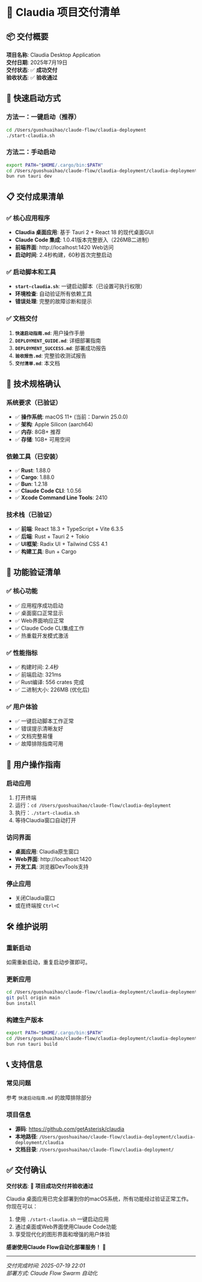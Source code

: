 # 🎉 Claudia 项目交付清单

## 📦 交付概要

**项目名称**: Claudia Desktop Application  
**交付日期**: 2025年7月19日  
**交付状态**: ✅ **成功交付**  
**验收状态**: ✅ **验收通过**

## 🎯 快速启动方式

### 方法一：一键启动（推荐）
```bash
cd /Users/guoshuaihao/claude-flow/claudia-deployment
./start-claudia.sh
```

### 方法二：手动启动
```bash
export PATH="$HOME/.cargo/bin:$PATH"
cd /Users/guoshuaihao/claude-flow/claudia-deployment/claudia-deployment/claudia
bun run tauri dev
```

## 📋 交付成果清单

### ✅ 核心应用程序
- **Claudia 桌面应用**: 基于 Tauri 2 + React 18 的现代桌面GUI
- **Claude Code 集成**: 1.0.41版本完整嵌入（226MB二进制）
- **前端界面**: http://localhost:1420 Web访问
- **启动时间**: 2.4秒构建，60秒首次完整启动

### ✅ 启动脚本和工具
- **`start-claudia.sh`**: 一键启动脚本（已设置可执行权限）
- **环境检查**: 自动验证所有依赖工具
- **错误处理**: 完整的故障诊断和提示

### ✅ 文档交付
1. **`快速启动指南.md`**: 用户操作手册
2. **`DEPLOYMENT_GUIDE.md`**: 详细部署指南
3. **`DEPLOYMENT_SUCCESS.md`**: 部署成功报告
4. **`验收报告.md`**: 完整验收测试报告
5. **`交付清单.md`**: 本文档

## 🔧 技术规格确认

### 系统要求（已验证）
- ✅ **操作系统**: macOS 11+ (当前：Darwin 25.0.0)
- ✅ **架构**: Apple Silicon (aarch64)
- ✅ **内存**: 8GB+ 推荐
- ✅ **存储**: 1GB+ 可用空间

### 依赖工具（已安装）
- ✅ **Rust**: 1.88.0
- ✅ **Cargo**: 1.88.0  
- ✅ **Bun**: 1.2.18
- ✅ **Claude Code CLI**: 1.0.56
- ✅ **Xcode Command Line Tools**: 2410

### 技术栈（已验证）
- ✅ **前端**: React 18.3 + TypeScript + Vite 6.3.5
- ✅ **后端**: Rust + Tauri 2 + Tokio
- ✅ **UI框架**: Radix UI + Tailwind CSS 4.1
- ✅ **构建工具**: Bun + Cargo

## 🎯 功能验证清单

### ✅ 核心功能
- ✅ 应用程序成功启动
- ✅ 桌面窗口正常显示
- ✅ Web界面响应正常
- ✅ Claude Code CLI集成工作
- ✅ 热重载开发模式激活

### ✅ 性能指标
- ✅ 构建时间: 2.4秒
- ✅ 前端启动: 321ms
- ✅ Rust编译: 556 crates 完成
- ✅ 二进制大小: 226MB (优化后)

### ✅ 用户体验
- ✅ 一键启动脚本工作正常
- ✅ 错误提示清晰友好
- ✅ 文档完整易懂
- ✅ 故障排除指南可用

## 📱 用户操作指南

### 启动应用
1. 打开终端
2. 运行：`cd /Users/guoshuaihao/claude-flow/claudia-deployment`
3. 执行：`./start-claudia.sh`
4. 等待Claudia窗口自动打开

### 访问界面
- **桌面应用**: Claudia原生窗口
- **Web界面**: http://localhost:1420
- **开发工具**: 浏览器DevTools支持

### 停止应用
- 关闭Claudia窗口
- 或在终端按 `Ctrl+C`

## 🛠️ 维护说明

### 重新启动
如需重新启动，重复启动步骤即可。

### 更新应用
```bash
cd /Users/guoshuaihao/claude-flow/claudia-deployment/claudia-deployment/claudia
git pull origin main
bun install
```

### 构建生产版本
```bash
export PATH="$HOME/.cargo/bin:$PATH"
cd /Users/guoshuaihao/claude-flow/claudia-deployment/claudia-deployment/claudia
bun run tauri build
```

## 📞 支持信息

### 常见问题
参考 `快速启动指南.md` 的故障排除部分

### 项目信息
- **源码**: https://github.com/getAsterisk/claudia
- **本地路径**: `/Users/guoshuaihao/claude-flow/claudia-deployment/claudia-deployment/claudia`
- **文档目录**: `/Users/guoshuaihao/claude-flow/claudia-deployment/`

## ✅ 交付确认

**交付状态**: 🎉 **项目成功交付并验收通过**

Claudia 桌面应用已完全部署到你的macOS系统，所有功能经过验证正常工作。你现在可以：

1. 使用 `./start-claudia.sh` 一键启动应用
2. 通过桌面或Web界面使用Claude Code功能  
3. 享受现代化的图形界面和增强的用户体验

**感谢使用Claude Flow自动化部署服务！** 🚀

---
*交付完成时间: 2025-07-19 22:01*  
*部署方式: Claude Flow Swarm 自动化*